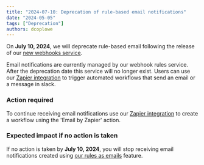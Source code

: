 ```yaml
---
title: "2024-07-10: Deprecation of rule-based email notifications"
date: "2024-05-05"
tags: ["Deprecation"]
authors: dcoplowe
---
```


On **July 10, 2024**, we will deprecate rule-based email following the release of our [new webhooks service](/updates/240306-new-webhook-service-released).

<!--truncate-->

Email notifications are currently managed by our webhook rules service. After the deprecation date this service will no longer exist. Users can use our [Zapier integration](/using-the-api/webhooks/zapier-integration) to trigger automated workflows that send an email or a message in slack.

### Action required

To continue receiving email notifications use our [Zapier integration](/using-the-api/webhooks/zapier-integration) to create a workflow using the 'Email by Zapier' action.

### Expected impact if no action is taken

If no action is taken by **July 10, 2024**, you will stop receiving email notifications created using [our rules as emails](/using-the-api/webhooks/legacy/receive-webhooks-as-email) feature.